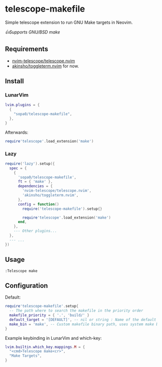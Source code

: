 # telescope-makefile

Simple telescope extension to run GNU Make targets in Neovim.

*:+1:Supports GNU/BSD make*

## Requirements

- [nvim-telescope/telescope.nvim](https://github.com/nvim-telescope/telescope.nvim)
- [akinsho/toggleterm.nvim](https://github.com/akinsho/toggleterm.nvim) for now.

<!-- TODO: Fix missing GIF

## Demonstration

![Demo gif](https://gist.github.com/ptethng/7ac7f9c91a44f015d8fadea373f000d2/raw/fbdfa68fa3b9133884bd6e402898224db620ebb0/box-210809-2336-36.gif)

-->

## Install

### LunarVim

```lua
lvim.plugins = {
  {
    "sopa0/telescope-makefile",
  },
}
```

Afterwards:

```lua
require'telescope'.load_extension('make')
```

### Lazy

```lua
require('lazy').setup({
  spec = {
    {
      'sopa0/telescope-makefile',
      ft = { 'make' },
      dependencies = {
        'nvim-telescope/telescope.nvim',
        'akinsho/toggleterm.nvim',
      },
      config = function()
        require('telescope-makefile').setup{}

        require'telescope'.load_extension('make')
      end,
    },
    --- Other plugins...
  },
  --- ...
})
```

## Usage

```vim
:Telescope make
```

## Configuration

Default:

```lua
require'telescope-makefile'.setup{
  -- The path where to search the makefile in the priority order
  makefile_priority = { '.', 'build/' }
  default_target = '[DEFAULT]', -- nil or string : Name of the default target | nil will disable the default_target
  make_bin = 'make', -- Custom makefile binary path, uses system make by def
}
```

Example keybinding in LunarVim and which-key:

```lua
lvim.builtin.which_key.mappings.M = {
  "<cmd>Telescope make<cr>",
  "Make Targets",
}
```
